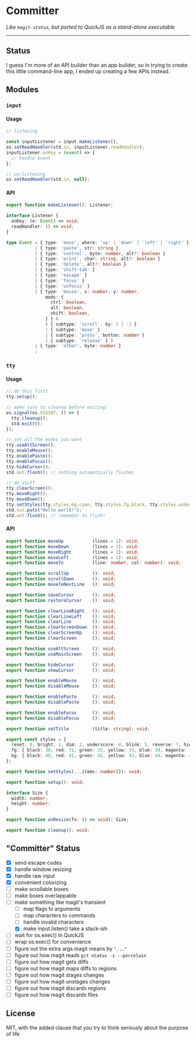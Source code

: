 Committer
=========

*Like `magit-status`, but ported to QuickJS as a stand-alone executable*

---

## Status

I guess I'm more of an API builder than an app builder, so in trying to create this little command-line app, I ended up creating a few APIs instead.

## Modules

### `input`

#### Usage

```typescript
// listening

const inputListener = input.makeListener();
os.setReadHandler(std.in, inputListener.readHandler);
inputListener.onKey = (event) => {
  // handle event
};

// un-listening
os.setReadHandler(std.in, null);
```

#### API

```typescript
export function makeListener(): Listener;

interface Listener {
  onKey: (e: Event) => void;
  readHandler: () => void;
}

type Event = { type: 'move', where: 'up' | 'down' | 'left' | 'right' }
           | { type: 'paste', str: string }
           | { type: 'control', byte: number, alt?: boolean }
           | { type: 'print', char: string, alt?: boolean }
           | { type: 'delete', alt?: boolean }
           | { type: 'shift-tab' }
           | { type: 'escape' }
           | { type: 'focus' }
           | { type: 'unfocus' }
           | { type: 'mouse', x: number, y: number,
               mods: {
                 ctrl: boolean,
                 alt: boolean,
                 shift: boolean,
               } } &
               ( { subtype: 'scroll', by: 1 | -1 }
               | { subtype: 'move' }
               | { subtype: 'press', button: number }
               | { subtype: 'release' } )
           | { type: 'other', byte: number }
           ;
```

### `tty`

#### Usage

```typescript
// do this first
tty.setup();

// make sure to cleanup before exiting!
os.signal(os.SIGINT, () => {
  tty.cleanup();
  std.exit(0);
});

// set all the modes you want
tty.useAltScreen();
tty.enableMouse();
tty.enablePaste();
tty.enableFocus();
tty.hideCursor();
std.out.flush(); // nothing automatically flushes

// do stuff
tty.clearScreen();
tty.moveRight();
tty.moveDown();
tty.setStyles(tty.styles.bg.cyan, tty.styles.fg.black, tty.styles.underscore);
std.out.puts("Hello world!");
std.out.flush(); // remember to flush!
```

#### API

```typescript
export function moveUp           (lines = 1): void;
export function moveDown         (lines = 1): void;
export function moveRight        (lines = 1): void;
export function moveLeft         (lines = 1): void;
export function moveTo           (line: number, col: number): void;

export function scrollUp         (): void;
export function scrollDown       (): void;
export function moveToNextLine   (): void;

export function saveCursor       (): void;
export function restoreCursor    (): void;

export function clearLineRight   (): void;
export function clearLineLeft    (): void;
export function clearLine        (): void;
export function clearScreenDown  (): void;
export function clearScreenUp    (): void;
export function clearScreen      (): void;

export function useAltScreen     (): void;
export function useMainScreen    (): void;

export function hideCursor       (): void;
export function showCursor       (): void;

export function enableMouse      (): void;
export function disableMouse     (): void;

export function enablePaste      (): void;
export function disablePaste     (): void;

export function enableFocus      (): void;
export function disableFocus     (): void;

export function setTitle         (title: string): void;

export const styles = {
  reset: 0, bright: 1, dim: 2, underscore: 4, blink: 5, reverse: 7, hidden: 8,
  fg: { black: 30, red: 31, green: 32, yellow: 33, blue: 34, magenta: 35, cyan: 36, white: 37, },
  bg: { black: 40, red: 41, green: 42, yellow: 43, blue: 44, magenta: 45, cyan: 46, white: 47, },
};

export function setStyles(...items: number[]): void;

export function setup(): void;

interface Size {
  width: number;
  height: number;
}

export function onResize(fn: () => void): Size;

export function cleanup(): void;
```

## "Committer" Status

- [x] send escape codes
- [x] handle window resizing
- [x] handle raw input
- [x] convenient colorizing
- [ ] make scrollable boxes
- [ ] make boxes overlappable
- [ ] make something like magit's transient
  - [ ] map flags to arguments
  - [ ] map characters to commands
  - [ ] handle invalid characters
  - [x] make input.listen() take a stack-ish
- [ ] wait for os.exec() in QuickJS
- [ ] wrap os.exec() for convenience
- [ ] figure out the extra args magit means by `"..."`
- [ ] figure out how magit reads `git status -z --porcelain`
- [ ] figure out how magit gets diffs
- [ ] figure out how magit maps diffs to regions
- [ ] figure out how magit stages changes
- [ ] figure out how magit unstages changes
- [ ] figure out how magit discards regions
- [ ] figure out how magit discards files

## License

MIT, with the added clause that you try to think seriously about the purpose of life
